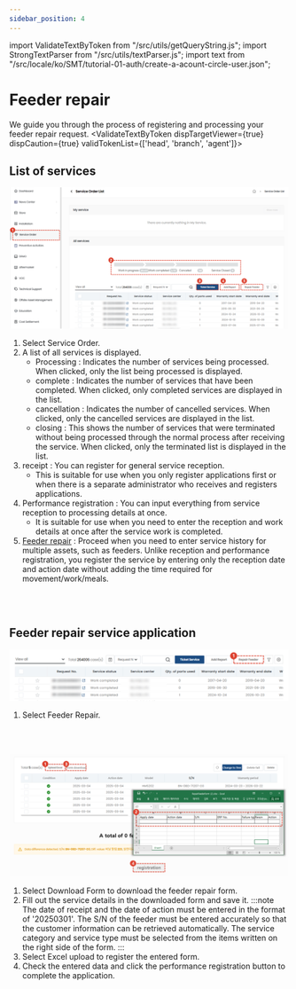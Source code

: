 ```yaml
---
sidebar_position: 4
---
```

import ValidateTextByToken from "/src/utils/getQueryString.js";
import StrongTextParser from "/src/utils/textParser.js";
import text from "/src/locale/ko/SMT/tutorial-01-auth/create-a-acount-circle-user.json";

# Feeder repair

We guide you through the process of registering and processing your feeder repair request.
<ValidateTextByToken dispTargetViewer={true} dispCaution={true} validTokenList={['head', 'branch', 'agent']}>

## List of services

![001](./img/001.png)

1. Select Service Order.
1. A list of all services is displayed.
      - Processing : Indicates the number of services being processed. When clicked, only the list being processed is displayed. 
      - complete : Indicates the number of services that have been completed. When clicked, only completed services are displayed in the list.
      - cancellation : Indicates the number of cancelled services. When clicked, only the cancelled services are displayed in the list.
      - closing : This shows the number of services that were terminated without being processed through the normal process after receiving the service. When clicked, only the terminated list is displayed in the list.
1. receipt : You can register for general service reception.
      - This is suitable for use when you only register applications first or when there is a separate administrator who receives and registers applications.
1. Performance registration : You can input everything from service reception to processing details at once.  
      - It is suitable for use when you need to enter the reception and work details at once after the service work is completed.
1. [Feeder repair](./create-a-service-order_feeder.md) : Proceed when you need to enter service history for multiple assets, such as feeders. Unlike reception and performance registration, you register the service by entering only the reception date and action date without adding the time required for movement/work/meals.
<br/>
<br/>

## Feeder repair service application

![022](./img/022.png)
1. Select Feeder Repair.
<br/>
<br/>

![023](./img/023.png)
1. Select Download Form to download the feeder repair form.
1. Fill out the service details in the downloaded form and save it.
    :::note
    The date of receipt and the date of action must be entered in the format of '20250301'. The S/N of the feeder must be entered accurately so that the customer information can be retrieved automatically. The service category and service type must be selected from the items written on the right side of the form.
    :::
1. Select Excel upload to register the entered form.
1. Check the entered data and click the performance registration button to complete the application. 

</ValidateTextByToken>
